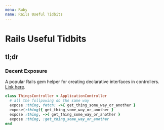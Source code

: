```yaml
---
menu: Ruby
name: Rails Useful Tidbits
---
```


# Rails Useful Tidbits

## tl;dr

### Decent Exposure

A popular Rails gem helper for creating declarative interfaces in controllers. [Link here](https://github.com/hashrocket/decent_exposure).

```ruby
class ThingsController < ApplicationController
  # all the follpowing do the same way
  expose :thing, fetch: ->{ get_thing_some_way_or_another }
  expose(:thing){ get_thing_some_way_or_another }
  expose :thing, ->{ get_thing_some_way_or_another }
  expose :thing, :get_thing_some_way_or_another
end
```
